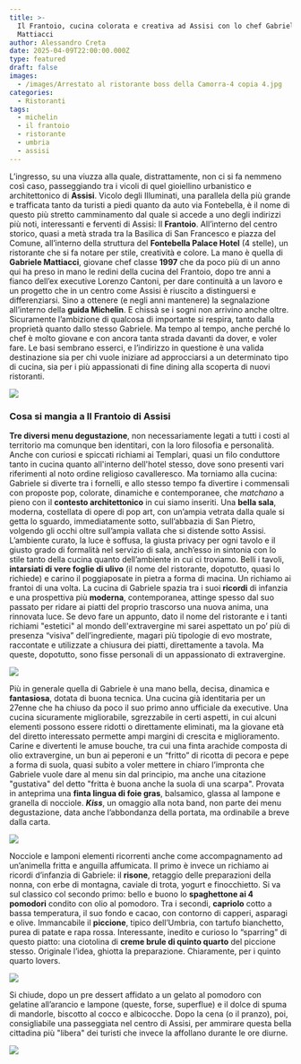 ```yaml
---
title: >-
  Il Frantoio, cucina colorata e creativa ad Assisi con lo chef Gabriele
  Mattiacci
author: Alessandro Creta
date: 2025-04-09T22:00:00.000Z
type: featured
draft: false
images:
  - /images/Arrestato al ristorante boss della Camorra-4 copia 4.jpg
categories:
  - Ristoranti
tags:
  - michelin
  - il frantoio
  - ristorante
  - umbria
  - assisi
---
```


L’ingresso, su una viuzza alla quale, distrattamente, non ci si fa nemmeno così caso, passeggiando tra i vicoli di quel gioiellino urbanistico e architettonico di **Assisi**. Vicolo degli Illuminati, una parallela della più grande e trafficata tanto da turisti a piedi quanto da auto via Fontebella, è il nome di questo più stretto camminamento dal quale si accede a uno degli indirizzi più noti, interessanti e ferventi di Assisi: Il **Frantoio**. All’interno del centro storico, quasi a metà strada tra la Basilica di San Francesco e piazza del Comune, all’interno della struttura del **Fontebella Palace Hotel** (4 stelle), un ristorante che si fa notare per stile, creatività e colore. La mano è quella di **Gabriele Mattiacci**, giovane chef classe **1997** che da poco più di un anno qui ha preso in mano le redini della cucina del Frantoio, dopo tre anni a fianco dell’ex executive Lorenzo Cantoni, per dare continuità a un lavoro e un progetto che in un centro come Assisi è riuscito a distinguersi e differenziarsi. Sino a ottenere (e negli anni mantenere) la segnalazione all’interno della **guida Michelin**. E chissà se i sogni non arrivino anche oltre. Sicuramente l’ambizione di qualcosa di importante si respira, tanto dalla proprietà quanto dallo stesso Gabriele. Ma tempo al tempo, anche perché lo chef è molto giovane e con ancora tanta strada davanti da dover, e voler fare. Le basi sembrano esserci, e l’indirizzo in questione è una valida destinazione sia per chi vuole iniziare ad approcciarsi a un determinato tipo di cucina, sia per i più appassionati di fine dining alla scoperta di nuovi ristoranti.

![](</images/il frantoio-sala-assisi.png>)

### Cosa si mangia a Il Frantoio di Assisi

**Tre diversi menu degustazione**, non necessariamente legati a tutti i costi al territorio ma comunque ben identitari, con la loro filosofia e personalità. Anche con curiosi e spiccati richiami ai Templari, quasi un filo conduttore tanto in cucina quanto all'interno dell'hotel stesso, dove sono presenti vari riferimenti al noto ordine religioso cavalleresco. Ma torniamo alla cucina: Gabriele si diverte tra i fornelli, e allo stesso tempo fa divertire i commensali con proposte pop, colorate, dinamiche e contemporanee, che *matchano* a pieno con il **contesto architettonico** in cui siamo inseriti. Una **bella sala**, moderna, costellata di opere di pop art, con un’ampia vetrata dalla quale si getta lo sguardo, immediatamente sotto, sull’abbazia di San Pietro, volgendo gli occhi oltre sull’ampia vallata che si distende sotto Assisi. L’ambiente curato, la luce è soffusa, la giusta privacy per ogni tavolo e il giusto grado di formalità nel servizio di sala, anch’esso in sintonia con lo stile tanto della cucina quanto dell’ambiente in cui ci troviamo. Belli i tavoli, **intarsiati di vere foglie di ulivo** (il nome del ristorante, dopotutto, quasi lo richiede) e carino il poggiaposate in pietra a forma di macina. Un richiamo ai frantoi di una volta. La cucina di Gabriele spazia tra i suoi **ricordi** di infanzia e una prospettiva più **moderna**, contemporanea, attinge spesso dal suo passato per ridare ai piatti del proprio trascorso una nuova anima, una rinnovata luce. Se devo fare un appunto, dato il nome del ristorante e i tanti richiami "estetici" al mondo dell'extravergine mi sarei aspettato un po’ più di presenza “visiva” dell’ingrediente, magari più tipologie di evo mostrate, raccontate e utilizzate a chiusura dei piatti, direttamente a tavola. Ma queste, dopotutto, sono fisse personali di un appassionato di extravergine.

![](/images/lingua-foie-gras-kiss-frantoio-assisi.jpg)

Più in generale quella di Gabriele è una mano bella, decisa, dinamica e **fantasiosa**, dotata di buona tecnica. Una cucina già identitaria per un 27enne che ha chiuso da poco il suo primo anno ufficiale da executive. Una cucina sicuramente migliorabile, sgrezzabile in certi aspetti, in cui alcuni elementi possono essere ridotti o direttamente eliminati, ma la giovane età del diretto interessato permette ampi margini di crescita e miglioramento. Carine e divertenti le amuse bouche, tra cui una finta arachide composta di olio extravergine, un bun ai peperoni e un “fritto” di ricotta di pecora e pepe a forma di suola, quasi subito a voler mettere in chiaro l’impronta che Gabriele vuole dare al menu sin dal principio, ma anche una citazione "gustativa" del detto "fritta è buona anche la suola di una scarpa". Provata in anteprima una **finta lingua di foie gras**, balsamico, glassa al lampone e granella di nocciole. ***Kiss***, un omaggio alla nota band, non parte dei menu degustazione, data anche l’abbondanza della portata, ma ordinabile a breve dalla carta.

![](/images/Spaghetto-4-pomodori-frantoio-assisi.jpg)

Nocciole e lamponi elementi ricorrenti anche come accompagnamento ad un’animella fritta e anguilla affumicata. Il primo è invece un richiamo ai ricordi d’infanzia di Gabriele: il **risone**, retaggio delle preparazioni della nonna, con erbe di montagna, caviale di trota, yogurt e finocchietto. Si va sul classico col secondo primo: bello e buono lo **spaghettone ai 4 pomodori** condito con olio al pomodoro. Tra i secondi, **capriolo** cotto a bassa temperatura, il suo fondo e cacao, con contorno di capperi, asparagi e olive. Immancabile il **piccione**, tipico dell’Umbria, con tartufo bianchetto, purea di patate e rapa rossa. Interessante, inedito e curioso lo “sparring” di questo piatto: una ciotolina di **creme brule di quinto quarto** del piccione stesso. Originale l’idea, ghiotta la preparazione. Chiaramente, per i quinto quarto lovers.

![](</images/Arrestato al ristorante boss della Camorra-4 copia 5.jpg>)

Si chiude, dopo un pre dessert affidato a un gelato al pomodoro con gelatine all’arancio e lampone (queste, forse, superflue) e il dolce di spuma di mandorle, biscotto al cocco e albicocche. Dopo la cena (o il pranzo), poi, consigliabile una passeggiata nel centro di Assisi, per ammirare questa bella cittadina più "libera" dei turisti che invece la affollano durante le ore diurne.

![](</images/Marco Aquilani  Fotografo Food and Beverage.png>)
